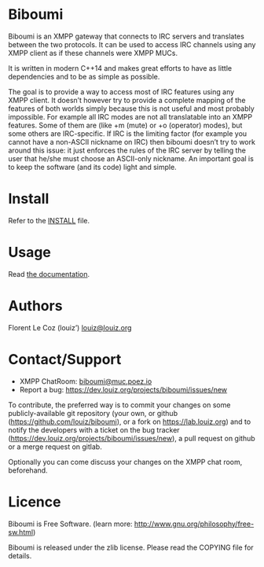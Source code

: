 Biboumi
=======

Biboumi is an XMPP gateway that connects to IRC servers and translates
between the two protocols. It can be used to access IRC channels using any
XMPP client as if these channels were XMPP MUCs.

It is written in modern C++14 and makes great efforts to have as little
dependencies and to be as simple as possible.

The goal is to provide a way to access most of IRC features using any XMPP
client.  It doesn’t however try to provide a complete mapping of the
features of both worlds simply because this is not useful and most probably
impossible.  For example all IRC modes are not all translatable into an XMPP
features.  Some of them are (like +m (mute) or +o (operator) modes), but
some others are IRC-specific.  If IRC is the limiting factor (for example
you cannot have a non-ASCII nickname on IRC) then biboumi doesn’t try to
work around this issue: it just enforces the rules of the IRC server by
telling the user that he/she must choose an ASCII-only nickname.  An
important goal is to keep the software (and its code) light and simple.


Install
=======
Refer to the [INSTALL][] file.

Usage
=====

Read [the documentation](doc/biboumi.1.md).

Authors
=======
Florent Le Coz (louiz’) <louiz@louiz.org>


Contact/Support
===============
* XMPP ChatRoom: biboumi@muc.poez.io
* Report a bug:  https://dev.louiz.org/projects/biboumi/issues/new

To contribute, the preferred way is to commit your changes on some
publicly-available git repository (your own, or github
(https://github.com/louiz/biboumi), or a fork on https://lab.louiz.org) and
to notify the developers with a ticket on the bug tracker
(https://dev.louiz.org/projects/biboumi/issues/new), a pull request on
github or a merge request on gitlab.

Optionally you can come discuss your changes on the XMPP chat room,
beforehand.


Licence
=======
Biboumi is Free Software.
(learn more: http://www.gnu.org/philosophy/free-sw.html)

Biboumi is released under the zlib license.
Please read the COPYING file for details.

[INSTALL]: INSTALL
